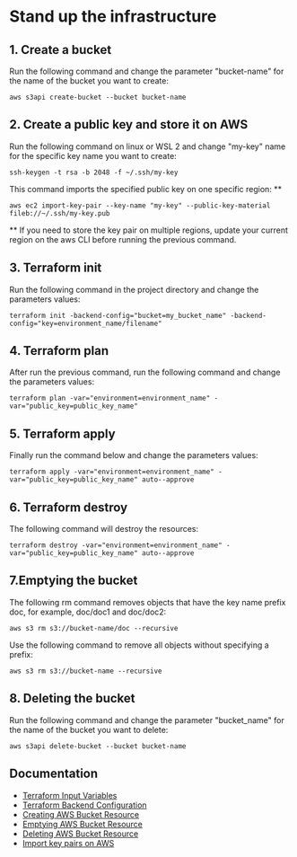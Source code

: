 # Stand up the infrastructure

## 1. Create a bucket

Run the following command and change the parameter "bucket-name" for the name of the bucket you want to create:

    aws s3api create-bucket --bucket bucket-name
 
## 2. Create a public key and store it on AWS 

Run the following command on linux or WSL 2 and change "my-key" name for the specific key name you want to create:

    ssh-keygen -t rsa -b 2048 -f ~/.ssh/my-key

This command imports the specified public key on one specific region: **

    aws ec2 import-key-pair --key-name "my-key" --public-key-material fileb://~/.ssh/my-key.pub

** If you need to store the key pair on multiple regions, update your current region on the aws CLI before running the previous command.

## 3. Terraform init

Run the following command in the project directory and change the parameters values:

    terraform init -backend-config="bucket=my_bucket_name" -backend-config="key=environment_name/filename"

## 4. Terraform plan

After run the previous command, run the following command and change the parameters values:

    terraform plan -var="environment=environment_name" -var="public_key=public_key_name"

## 5. Terraform apply 

Finally run the command below and change the parameters values:

    terraform apply -var="environment=environment_name" -var="public_key=public_key_name" auto--approve

## 6. Terraform destroy

The following command will destroy the resources:

    terraform destroy -var="environment=environment_name" -var="public_key=public_key_name" auto--approve

## 7.Emptying the bucket

The following rm command removes objects that have the key name prefix doc, for example, doc/doc1 and doc/doc2:

    aws s3 rm s3://bucket-name/doc --recursive

Use the following command to remove all objects without specifying a prefix:

    aws s3 rm s3://bucket-name --recursive

## 8. Deleting the bucket

Run the following command and change the parameter "bucket_name" for the name of the bucket you want to delete:

    aws s3api delete-bucket --bucket bucket-name

## Documentation

- [Terraform Input Variables](https://www.terraform.io/language/values/variables#input-variable-documentation)
- [Terraform Backend Configuration](https://www.terraform.io/language/settings/backends/configuration)
- [Creating AWS Bucket Resource](https://docs.aws.amazon.com/AmazonS3/latest/userguide/create-bucket-overview.html)
- [Emptying AWS Bucket Resource](https://docs.aws.amazon.com/AmazonS3/latest/userguide/empty-bucket.html)
- [Deleting AWS Bucket Resource](https://docs.aws.amazon.com/AmazonS3/latest/userguide/delete-bucket.html)
- [Import key pairs on AWS](https://docs.aws.amazon.com/cli/latest/reference/ec2/import-key-pair.html)